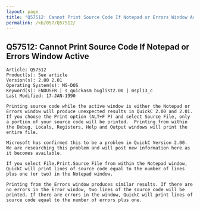 ```yaml
---
layout: page
title: "Q57512: Cannot Print Source Code If Notepad or Errors Window Active"
permalink: /kb/057/Q57512/
---
```


## Q57512: Cannot Print Source Code If Notepad or Errors Window Active

	Article: Q57512
	Product(s): See article
	Version(s): 2.00 2.01
	Operating System(s): MS-DOS
	Keyword(s): ENDUSER | s_quickasm buglist2.00 | mspl13_c
	Last Modified: 17-JAN-1990
	
	Printing source code while the active window is either the Notepad or
	Errors window will produce unexpected results in QuickC 2.00 and 2.01.
	If you choose the Print option (ALT+F P) and select Source File, only
	a portion of your source code will be printed.  Printing from within
	the Debug, Locals, Registers, Help and Output windows will print the
	entire file.
	
	Microsoft has confirmed this to be a problem in QuickC Version 2.00.
	We are researching this problem and will post new information here as
	it becomes available.
	
	If you select File.Print.Source File from within the Notepad window,
	QuickC will print lines of source code equal to the number of lines
	plus one (or two) in the Notepad window.
	
	Printing from the Errors window produces similar results. If there are
	no errors in the Error window, two lines of the source code will be
	printed. If there are errors in the window, QuickC will print lines of
	source code equal to the number of errors plus one.
